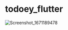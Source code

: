 # todoey_flutter

![Screenshot_1671189478](https://user-images.githubusercontent.com/65503195/208093239-77dca37d-e47c-4ea8-ac54-c887f2043e87.png)
